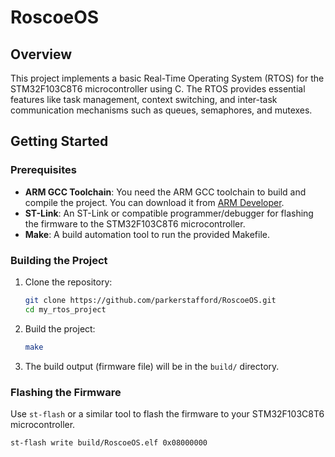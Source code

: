 # RoscoeOS

## Overview

This project implements a basic Real-Time Operating System (RTOS) for the STM32F103C8T6 microcontroller using C. The RTOS provides essential features like task management, context switching, and inter-task communication mechanisms such as queues, semaphores, and mutexes.


## Getting Started

### Prerequisites

- **ARM GCC Toolchain**: You need the ARM GCC toolchain to build and compile the project. You can download it from [ARM Developer](https://developer.arm.com/tools-and-software/open-source-software/developer-tools/gnu-toolchain/gnu-rm).
- **ST-Link**: An ST-Link or compatible programmer/debugger for flashing the firmware to the STM32F103C8T6 microcontroller.
- **Make**: A build automation tool to run the provided Makefile.

### Building the Project

1. Clone the repository:
    ```sh
    git clone https://github.com/parkerstafford/RoscoeOS.git
    cd my_rtos_project
    ```

2. Build the project:
    ```sh
    make
    ```

3. The build output (firmware file) will be in the `build/` directory.

### Flashing the Firmware

Use `st-flash` or a similar tool to flash the firmware to your STM32F103C8T6 microcontroller.

```sh
st-flash write build/RoscoeOS.elf 0x08000000

